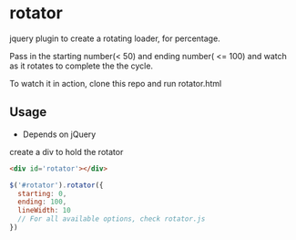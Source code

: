 rotator
=======

jquery plugin to create a rotating loader, for percentage.

Pass in the starting number(< 50) and ending number( <= 100) and watch as it rotates to complete the the cycle.


To watch it in action, clone this repo and run rotator.html


Usage
---------
- Depends on jQuery

create a div to hold the rotator
```html
<div id='rotator'></div>
```
```javascript
$('#rotator').rotator({
  starting: 0,
  ending: 100,
  lineWidth: 10
  // For all available options, check rotator.js
})
```


